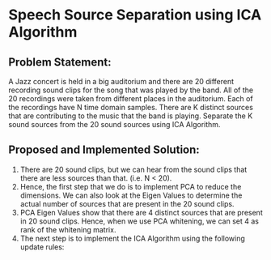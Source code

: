 # Speech Source Separation using ICA Algorithm

## Problem Statement:
A Jazz concert is held in a big auditorium and there are 20 different recording sound clips for the song that was played by the band. All of the 20 recordings were taken from different places in the auditorium. Each of the recordings have N time domain samples. There are K distinct sources that are contributing to the music that the band is playing. Separate the K sound sources from the 20 sound sources using ICA Algorithm.

## Proposed and Implemented Solution:

1. There are 20 sound clips, but we can hear from the sound clips that there are less sources than that. (i.e. N < 20).
2. Hence, the first step that we do is to implement PCA to reduce the dimensions. We can also look at the Eigen Values to determine the actual number of sources that are present in the 20 sound clips.
3. PCA Eigen Values show that there are 4 distinct sources that are present in 20 sound clips. Hence, when we use PCA whitening, we can set 4 as rank of the whitening matrix.
4. The next step is to implement the ICA Algorithm using the following update rules:
